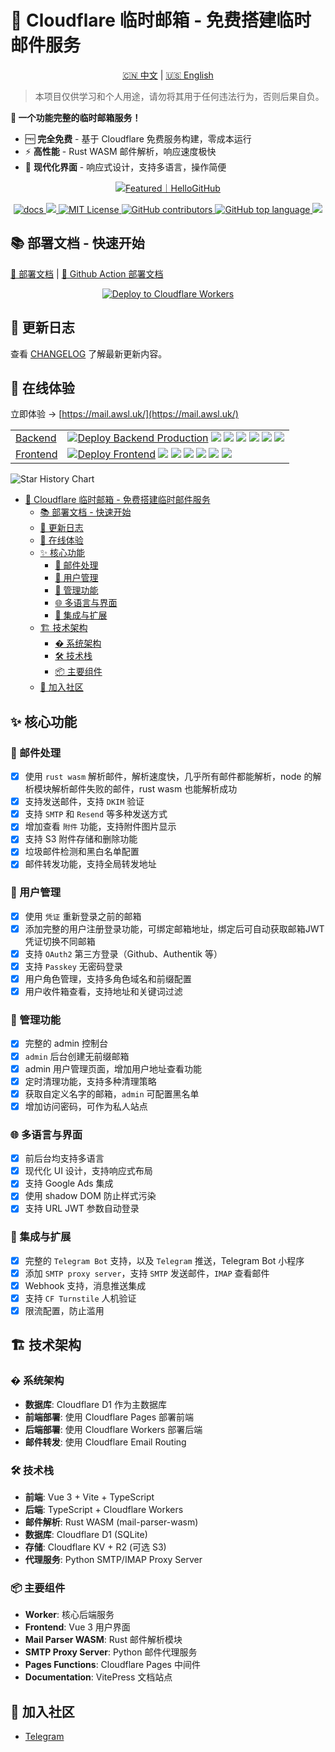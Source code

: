 <!-- markdownlint-disable-file MD033 MD045 -->
# 🚀 Cloudflare 临时邮箱 - 免费搭建临时邮件服务

<p align="center">
  <a href="README.md">🇨🇳 中文</a> |
  <a href="README_EN.md">🇺🇸 English</a>
</p>

> 本项目仅供学习和个人用途，请勿将其用于任何违法行为，否则后果自负。

**🎉 一个功能完整的临时邮箱服务！**

- 🆓 **完全免费** - 基于 Cloudflare 免费服务构建，零成本运行
- ⚡ **高性能** - Rust WASM 邮件解析，响应速度极快
- 🎨 **现代化界面** - 响应式设计，支持多语言，操作简便

<p align="center">
  <a href="https://hellogithub.com/repository/2ccc64bb1ba346b480625f584aa19eb1" target="_blank">
    <img src="https://abroad.hellogithub.com/v1/widgets/recommend.svg?rid=2ccc64bb1ba346b480625f584aa19eb1&claim_uid=FxNypXK7UQ9OECT" alt="Featured｜HelloGitHub"/>
  </a>
</p>

<p align="center">
  <a href="https://temp-mail-docs.awsl.uk" target="_blank">
    <img alt="docs" src="https://img.shields.io/badge/docs-grey?logo=vitepress">
  </a>
  <a href="https://github.com/dreamhunter2333/cloudflare_temp_email/releases/latest" target="_blank">
    <img src="https://img.shields.io/github/v/release/dreamhunter2333/cloudflare_temp_email">
  </a>
  <a href="https://github.com/dreamhunter2333/cloudflare_temp_email/blob/main/LICENSE" target="_blank">
    <img alt="MIT License" src="https://img.shields.io/github/license/dreamhunter2333/cloudflare_temp_email">
  </a>
  <a href="https://github.com/dreamhunter2333/cloudflare_temp_email/graphs/contributors" target="_blank">
   <img alt="GitHub contributors" src="https://img.shields.io/github/contributors/dreamhunter2333/cloudflare_temp_email">
  </a>
  <a href="">
    <img alt="GitHub top language" src="https://img.shields.io/github/languages/top/dreamhunter2333/cloudflare_temp_email">
  </a>
  <a href="">
    <img src="https://img.shields.io/github/last-commit/dreamhunter2333/cloudflare_temp_email">
  </a>
</p>

## 📚 部署文档 - 快速开始

[📖 部署文档](https://temp-mail-docs.awsl.uk) | [🚀 Github Action 部署文档](https://temp-mail-docs.awsl.uk/zh/guide/actions/github-action.html)

<p align="center">
  <a href="https://temp-mail-docs.awsl.uk/zh/guide/actions/github-action.html">
    <img src="https://deploy.workers.cloudflare.com/button" alt="Deploy to Cloudflare Workers">
  </a>
</p>

## 📝 更新日志

查看 [CHANGELOG](CHANGELOG.md) 了解最新更新内容。

## 🎯 在线体验

立即体验 → [https://mail.awsl.uk/](https://mail.awsl.uk/)

|                                            |                                                                                                                                                                                                                                                                                                                                                                                                                                                                                                                                                                                |
| ------------------------------------------ | ------------------------------------------------------------------------------------------------------------------------------------------------------------------------------------------------------------------------------------------------------------------------------------------------------------------------------------------------------------------------------------------------------------------------------------------------------------------------------------------------------------------------------------------------------------------------------ |
| [Backend](https://temp-email-api.awsl.uk/) | [![Deploy Backend Production](https://github.com/dreamhunter2333/cloudflare_temp_email/actions/workflows/backend_deploy.yaml/badge.svg)](https://github.com/dreamhunter2333/cloudflare_temp_email/actions/workflows/backend_deploy.yaml) ![](https://uptime.aks.awsl.icu/api/badge/10/status) ![](https://uptime.aks.awsl.icu/api/badge/10/uptime) ![](https://uptime.aks.awsl.icu/api/badge/10/ping) ![](https://uptime.aks.awsl.icu/api/badge/10/avg-response) ![](https://uptime.aks.awsl.icu/api/badge/10/cert-exp) ![](https://uptime.aks.awsl.icu/api/badge/10/response) |
| [Frontend](https://mail.awsl.uk/)          | [![Deploy Frontend](https://github.com/dreamhunter2333/cloudflare_temp_email/actions/workflows/frontend_deploy.yaml/badge.svg)](https://github.com/dreamhunter2333/cloudflare_temp_email/actions/workflows/frontend_deploy.yaml) ![](https://uptime.aks.awsl.icu/api/badge/12/status) ![](https://uptime.aks.awsl.icu/api/badge/12/uptime) ![](https://uptime.aks.awsl.icu/api/badge/12/ping) ![](https://uptime.aks.awsl.icu/api/badge/12/avg-response) ![](https://uptime.aks.awsl.icu/api/badge/12/cert-exp) ![](https://uptime.aks.awsl.icu/api/badge/12/response)         |

<picture>
  <source media="(prefers-color-scheme: dark)" srcset="https://api.star-history.com/svg?repos=dreamhunter2333/cloudflare_temp_email&type=Date&theme=dark" />
  <source media="(prefers-color-scheme: light)" srcset="https://api.star-history.com/svg?repos=dreamhunter2333/cloudflare_temp_email&type=Date" />
  <img alt="Star History Chart" src="https://api.star-history.com/svg?repos=dreamhunter2333/cloudflare_temp_email&type=Date" />
</picture>

- [🚀 Cloudflare 临时邮箱 - 免费搭建临时邮件服务](#-cloudflare-临时邮箱---免费搭建临时邮件服务)
  - [📚 部署文档 - 快速开始](#-部署文档---快速开始)
  - [📝 更新日志](#-更新日志)
  - [🎯 在线体验](#-在线体验)
  - [✨ 核心功能](#-核心功能)
    - [📧 邮件处理](#-邮件处理)
    - [👥 用户管理](#-用户管理)
    - [🔧 管理功能](#-管理功能)
    - [🌐 多语言与界面](#-多语言与界面)
    - [🤖 集成与扩展](#-集成与扩展)
  - [🏗️ 技术架构](#️-技术架构)
    - [�️ 系统架构](#️-系统架构)
    - [🛠️ 技术栈](#️-技术栈)
    - [📦 主要组件](#-主要组件)
  - [🌟 加入社区](#-加入社区)

## ✨ 核心功能

### 📧 邮件处理

- [x] 使用 `rust wasm` 解析邮件，解析速度快，几乎所有邮件都能解析，node 的解析模块解析邮件失败的邮件，rust wasm 也能解析成功
- [x] 支持发送邮件，支持 `DKIM` 验证
- [x] 支持 `SMTP` 和 `Resend` 等多种发送方式
- [x] 增加查看 `附件` 功能，支持附件图片显示
- [x] 支持 S3 附件存储和删除功能
- [x] 垃圾邮件检测和黑白名单配置
- [x] 邮件转发功能，支持全局转发地址

### 👥 用户管理

- [x] 使用 `凭证` 重新登录之前的邮箱
- [x] 添加完整的用户注册登录功能，可绑定邮箱地址，绑定后可自动获取邮箱JWT凭证切换不同邮箱
- [x] 支持 `OAuth2` 第三方登录（Github、Authentik 等）
- [x] 支持 `Passkey` 无密码登录
- [x] 用户角色管理，支持多角色域名和前缀配置
- [x] 用户收件箱查看，支持地址和关键词过滤

### 🔧 管理功能

- [x] 完整的 admin 控制台
- [x] `admin` 后台创建无前缀邮箱
- [x] admin 用户管理页面，增加用户地址查看功能
- [x] 定时清理功能，支持多种清理策略
- [x] 获取自定义名字的邮箱，`admin` 可配置黑名单
- [x] 增加访问密码，可作为私人站点

### 🌐 多语言与界面

- [x] 前后台均支持多语言
- [x] 现代化 UI 设计，支持响应式布局
- [x] 支持 Google Ads 集成
- [x] 使用 shadow DOM 防止样式污染
- [x] 支持 URL JWT 参数自动登录

### 🤖 集成与扩展

- [x] 完整的 `Telegram Bot` 支持，以及 `Telegram` 推送，Telegram Bot 小程序
- [x] 添加 `SMTP proxy server`，支持 `SMTP` 发送邮件，`IMAP` 查看邮件
- [x] Webhook 支持，消息推送集成
- [x] 支持 `CF Turnstile` 人机验证
- [x] 限流配置，防止滥用

## 🏗️ 技术架构

### �️ 系统架构

- **数据库**: Cloudflare D1 作为主数据库
- **前端部署**: 使用 Cloudflare Pages 部署前端
- **后端部署**: 使用 Cloudflare Workers 部署后端
- **邮件转发**: 使用 Cloudflare Email Routing

### 🛠️ 技术栈

- **前端**: Vue 3 + Vite + TypeScript
- **后端**: TypeScript + Cloudflare Workers
- **邮件解析**: Rust WASM (mail-parser-wasm)
- **数据库**: Cloudflare D1 (SQLite)
- **存储**: Cloudflare KV + R2 (可选 S3)
- **代理服务**: Python SMTP/IMAP Proxy Server

### 📦 主要组件

- **Worker**: 核心后端服务
- **Frontend**: Vue 3 用户界面
- **Mail Parser WASM**: Rust 邮件解析模块
- **SMTP Proxy Server**: Python 邮件代理服务
- **Pages Functions**: Cloudflare Pages 中间件
- **Documentation**: VitePress 文档站点

## 🌟 加入社区

- [Telegram](https://t.me/cloudflare_temp_email)
